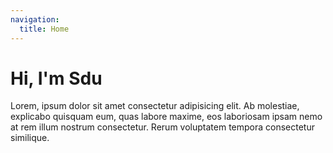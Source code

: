 ```yaml
---
navigation:
  title: Home
---
```


# Hi, I'm Sdu

Lorem, ipsum dolor sit amet consectetur adipisicing elit. Ab molestiae, explicabo quisquam eum, quas labore maxime, eos laboriosam ipsam nemo at rem illum nostrum consectetur. Rerum voluptatem tempora consectetur similique.
